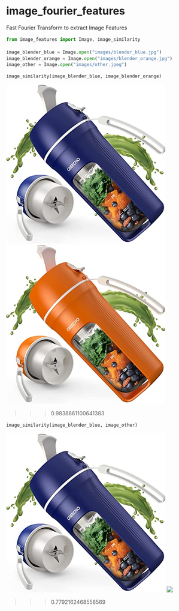 # image_fourier_features
Fast Fourier Transform to extract Image Features

```python
from image_features import Image, image_similarity

image_blender_blue = Image.open("images/blender_blue.jpg") 
image_blender_orange = Image.open("images/blender_orange.jpg") 
image_other = Image.open("images/other.jpeg") 
```

```python
image_similarity(image_blender_blue, image_blender_orange)
```
![](images/blender_blue.jpg)
![](images/blender_orange.jpg)
>>> 0.9838861100641383

```python
image_similarity(image_blender_blue, image_other)
```
![](images/blender_blue.jpg)
![](images/other.jpg)
>>> 0.7792162468558569
